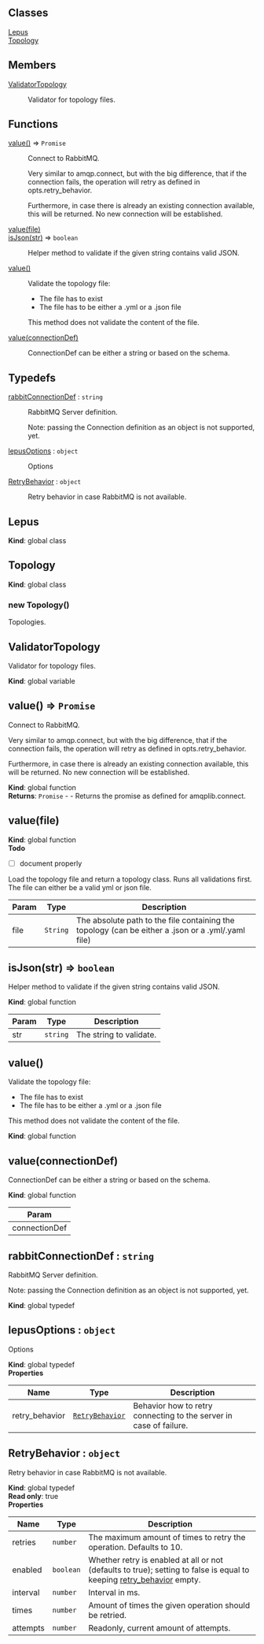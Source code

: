 ## Classes

<dl>
<dt><a href="#Lepus">Lepus</a></dt>
<dd></dd>
<dt><a href="#Topology">Topology</a></dt>
<dd></dd>
</dl>

## Members

<dl>
<dt><a href="#ValidatorTopology">ValidatorTopology</a></dt>
<dd><p>Validator for topology files.</p>
</dd>
</dl>

## Functions

<dl>
<dt><a href="#value">value()</a> ⇒ <code>Promise</code></dt>
<dd><p>Connect to RabbitMQ.</p>
<p>Very similar to amqp.connect, but with the big difference, that if the connection
fails, the operation will retry as defined in opts.retry_behavior.</p>
<p>Furthermore, in case there is already an existing connection available, this will be returned.
No new connection will be established.</p>
</dd>
<dt><a href="#value">value(file)</a></dt>
<dd></dd>
<dt><a href="#isJson">isJson(str)</a> ⇒ <code>boolean</code></dt>
<dd><p>Helper method to validate if the given string contains valid JSON.</p>
</dd>
<dt><a href="#value">value()</a></dt>
<dd><p>Validate the topology file:</p>
<ul>
<li>The file has to exist</li>
<li>The file has to be either a .yml or a .json file</li>
</ul>
<p>This method does not validate the content of the file.</p>
</dd>
<dt><a href="#value">value(connectionDef)</a></dt>
<dd><p>ConnectionDef can be either a string or based on the schema.</p>
</dd>
</dl>

## Typedefs

<dl>
<dt><a href="#rabbitConnectionDef">rabbitConnectionDef</a> : <code>string</code></dt>
<dd><p>RabbitMQ Server definition.</p>
<p>Note: passing the Connection definition as an object is not supported, yet.</p>
</dd>
<dt><a href="#lepusOptions">lepusOptions</a> : <code>object</code></dt>
<dd><p>Options</p>
</dd>
<dt><a href="#RetryBehavior">RetryBehavior</a> : <code>object</code></dt>
<dd><p>Retry behavior in case RabbitMQ is not available.</p>
</dd>
</dl>

<a name="Lepus"></a>

## Lepus
**Kind**: global class  
<a name="Topology"></a>

## Topology
**Kind**: global class  
<a name="new_Topology_new"></a>

### new Topology()
Topologies.

<a name="ValidatorTopology"></a>

## ValidatorTopology
Validator for topology files.

**Kind**: global variable  
<a name="value"></a>

## value() ⇒ <code>Promise</code>
Connect to RabbitMQ.

Very similar to amqp.connect, but with the big difference, that if the connection
fails, the operation will retry as defined in opts.retry_behavior.

Furthermore, in case there is already an existing connection available, this will be returned.
No new connection will be established.

**Kind**: global function  
**Returns**: <code>Promise</code> - - Returns the promise as defined for amqplib.connect.  
<a name="value"></a>

## value(file)
**Kind**: global function  
**Todo**

- [ ] document properly

Load the topology file and return a topology class.
Runs all validations first.
The file can either be a valid yml or json file.


| Param | Type | Description |
| --- | --- | --- |
| file | <code>String</code> | The absolute path to the file containing the topology (can be either a .json or a .yml/.yaml file) |

<a name="isJson"></a>

## isJson(str) ⇒ <code>boolean</code>
Helper method to validate if the given string contains valid JSON.

**Kind**: global function  

| Param | Type | Description |
| --- | --- | --- |
| str | <code>string</code> | The string to validate. |

<a name="value"></a>

## value()
Validate the topology file:
- The file has to exist
- The file has to be either a .yml or a .json file

This method does not validate the content of the file.

**Kind**: global function  
<a name="value"></a>

## value(connectionDef)
ConnectionDef can be either a string or based on the schema.

**Kind**: global function  

| Param |
| --- |
| connectionDef | 

<a name="rabbitConnectionDef"></a>

## rabbitConnectionDef : <code>string</code>
RabbitMQ Server definition.

Note: passing the Connection definition as an object is not supported, yet.

**Kind**: global typedef  
<a name="lepusOptions"></a>

## lepusOptions : <code>object</code>
Options

**Kind**: global typedef  
**Properties**

| Name | Type | Description |
| --- | --- | --- |
| retry_behavior | [<code>RetryBehavior</code>](#RetryBehavior) | Behavior how to retry connecting to the server in case of failure. |

<a name="RetryBehavior"></a>

## RetryBehavior : <code>object</code>
Retry behavior in case RabbitMQ is not available.

**Kind**: global typedef  
**Read only**: true  
**Properties**

| Name | Type | Description |
| --- | --- | --- |
| retries | <code>number</code> | The maximum amount of times to retry the operation. Defaults to 10. |
| enabled | <code>boolean</code> | Whether retry is enabled at all or not (defaults to true); setting to false is equal to keeping [retry_behavior](retry_behavior) empty. |
| interval | <code>number</code> | Interval in ms. |
| times | <code>number</code> | Amount of times the given operation should be retried. |
| attempts | <code>number</code> | Readonly, current amount of attempts. |

